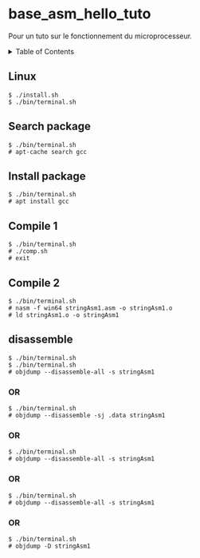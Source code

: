 # base_asm_hello_tuto

Pour un tuto sur le fonctionnement du microprocesseur.

<details>
  <summary>Table of Contents</summary>
  <ol>
    <li><a href="#linux">Linux</a></li>
    <li><a href="#search-package">Search package</a></li>
    <li><a href="#install-package">Install package</a></li>
    <li><a href="#compile-1">Compile 1</a></li>
    <li><a href="#compile-2">Compile 2</a></li>
    <li><a href="#disassemble">Disassemble</a></li>
  </ol>
</details>

## Linux

```
$ ./install.sh
$ ./bin/terminal.sh
```
## Search package

```
$ ./bin/terminal.sh
# apt-cache search gcc
```

## Install package

```
$ ./bin/terminal.sh
# apt install gcc
```

## Compile 1

```
$ ./bin/terminal.sh
# ./comp.sh
# exit
```

## Compile 2

```
$ ./bin/terminal.sh
# nasm -f win64 stringAsm1.asm -o stringAsm1.o
# ld stringAsm1.o -o stringAsm1
```

## disassemble

```
$ ./bin/terminal.sh
$ ./bin/terminal.sh
# objdump --disassemble-all -s stringAsm1
```
### OR

```
$ ./bin/terminal.sh
# objdump --disassemble -sj .data stringAsm1
```

### OR

```
$ ./bin/terminal.sh
# objdump --disassemble-all -s stringAsm1
```

### OR

```
$ ./bin/terminal.sh
# objdump --disassemble-all -s stringAsm1
```

### OR

```
$ ./bin/terminal.sh
# objdump -D stringAsm1
```

